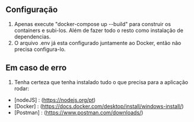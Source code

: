 ## Configuração

1. Apenas execute "docker-compose up --build" para construir os containers e subi-los. Além de fazer todo o resto como instalação de dependencias.
2. O arquivo .env já esta configurado juntamente ao Docker, então não precisa configura-lo.

## Em caso de erro

1. Tenha certeza que tenha instalado tudo o que precisa para a aplicação rodar:

- [nodeJS] : (https://nodejs.org/pt) 
- [Docker] : (https://docs.docker.com/desktop/install/windows-install/)
- [Postman] : (https://www.postman.com/downloads/)

